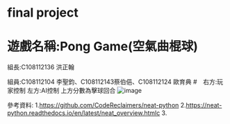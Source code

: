 # final project 
# 遊戲名稱:Pong Game(空氣曲棍球)
 組長:C108112136 洪正翰
 
 組員:C108112104 李聖鈞、C108112143蔡伯俋、C108112124 歐育典
#　右方:玩家控制 左方:AI控制 上方分數為擊球回合
 ![image](https://user-images.githubusercontent.com/114141277/211718120-a17dec83-b11b-4803-8c49-5c762da6a8e5.png)

參考資料:
1.https://github.com/CodeReclaimers/neat-python
2.https://neat-python.readthedocs.io/en/latest/neat_overview.htmlc
3.
